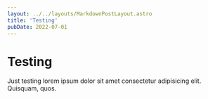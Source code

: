 ```yaml
---
layout: ../../layouts/MarkdownPostLayout.astro
title: 'Testing'
pubDate: 2022-07-01
---
```


# Testing

Just testing lorem ipsum dolor sit amet consectetur adipisicing elit. Quisquam, quos.
